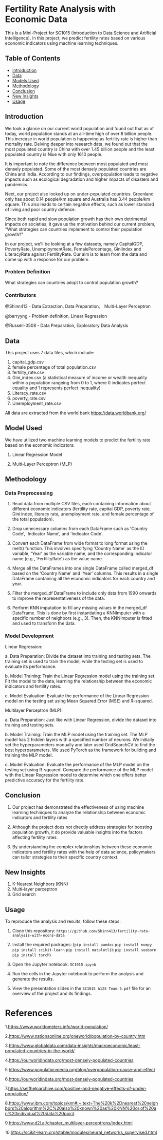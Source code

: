 # Fertility Rate Analysis with Economic Data
This is a Mini-Project for SC1015 (Introduction to Data Science and Artificial Intelligence). In this project, we predict fertility rates based on various economic indicators using machine learning techniques.

## Table of Contents
- [Introduction](#introduction)
- [Data](#data)
- [Models Used](#model-used)
- [Methodology](#methodology)
- [Conclusion](#conclusion)
- [New Insights](#new-insights)
- [Usage](#usage)


## Introduction
We took a glance on our current world population and found out that as of today, world population stands at an all-time high of over 8 billion people. This increase in world population is happening as fertility rate is higher than mortality rate. Delving deeper into research data, we found out that the most populated country is China with over 1.45 billion people and the least populated country is Niue with only 1610 people. 

It is important to note the difference between most populated and most densely populated. Some of the most densely populated countries are China and India. According to our findings, overpopulation leads to negative impacts such as ecological degradation and higher impacts of disasters and pandemics.

Next, our project also looked up on under-populated countries. Greenland only has about 0.14 people/km square and Australia has 3.44 people/km square. This also leads to certain negative effects, such as lower standard of living and poor country defence.

Since both rapid and slow population growth has their own detrimental impacts on societies, it gave us the motivation behind our current problem, "What strategies can countries implement to control their population growth?"

In our project, we'll be looking at a few datasets, namely CapitalGDP, PovertyRate, UnemploymentRate, FemalePercentage, GiniIndex and LiteracyRate against FertilityRate. Our aim is to learn from the data and come up with a response for our problem.

### Problem Definition

What strategies can countries adopt to control population growth?


### Contributors
@Shinn413 - Data Extraction, Data Preparation， Multi-Layer Perceptron

@barryyng - Problem definition, Linear Regression

@Russell-0508 - Data Preparation, Exploratory Data Analysis


## Data
This project uses 7 data files, which include:

1. capital_gdp.csv
2. female percentage of total population.csv
3. fertility_rate.csv
4. Gini_index.csv   (a statistical measure of income or wealth inequality within a population rangeing from 0 to 1, where 0 indicates perfect equality and 1 represents perfect inequality)
5. Literacy_rate.csv
6. poverty_rate.csv
7. Unemployment_rate.csv

All data are extracted from the world bank https://data.worldbank.org/

## Model Used
We have utilized two machine learning models to predict the fertility rate based on the economic indicators:

1. Linear Regression Model

2. Multi-Layer Perceptron (MLP)


## Methodology

### Data Preprocessing

1. Read data from multiple CSV files, each containing information about different economic indicators (fertility rate, capital GDP, poverty rate, Gini index, literacy    rate, unemployment rate, and female percentage of the total population).

2. Drop unnecessary columns from each DataFrame such as 'Country Code', 'Indicator Name', and 'Indicator Code'.

3. Convert each DataFrame from wide format to long format using the melt() function. This involves specifying 'Country Name' as the ID variable, 'Year' as the variable    name, and the corresponding indicator name (e.g., 'FertilityRate') as the value name.

4. Merge all the DataFrames into one single DataFrame called merged_df based on the 'Country Name' and 'Year' columns. This results in a single DataFrame containing      all the economic indicators for each country and year.

5. Filter the merged_df DataFrame to include only data from 1990 onwards to improve the representativeness of the data.

6. Perform KNN imputation to fill any missing values in the merged_df DataFrame. This is done by first instantiating a KNNImputer with a specific number of neighbors      (e.g., 3). Then, the KNNImputer is fitted and used to transform the data.


### Model Development

Linear Regression:

a. Data Preparation: Divide the dataset into training and testing sets. The training set is used to train the model, while the testing set is used to evaluate its performance.

b. Model Training: Train the Linear Regression model using the training set. Fit the model to the data, learning the relationship between the economic indicators and fertility rates.

c. Model Evaluation: Evaluate the performance of the Linear Regression model on the testing set using Mean Squared Error (MSE) and R-squared.

Multilayer Perceptron (MLP):

a. Data Preparation: Just like with Linear Regression, divide the dataset into training and testing sets.

b. Model Training: Train the MLP model using the training set. The MLP model has 2 hidden layers with a specified number of neurons. We initially set the hyperparameters manually and later used GridSearchCV to find the best hyperparameters. We used PyTorch as the framework for building and training the MLP model.

c. Model Evaluation: Evaluate the performance of the MLP model on the testing set using R-squared. Compare the performance of the MLP model with the Linear Regression model to determine which one offers better predictive accuracy for the fertility rate.


## Conclusion

1. Our project has demonstrated the effectiveness of using machine learning techniques to analyze the relationship between economic indicators and fertility rates

2. Although the project does not directly address strategies for boosting population growth, it do provide valuable insights into the factors affecting fertility rates.

3. By understanding the complex relationships between these economic indicators and fertility rates with the help of data science, policymakers can tailor strategies to their specific country context.

## New Insights
1. K-Nearest Neighbors (KNN)
2. Multi-layer perceptron
3. Grid search



## Usage
To reproduce the analysis and results, follow these steps:

1. Clone this repository: `https://github.com/Shinn413/fertility-rate-analysis-with-econs-data`

2. Install the required packages: (`pip install pandas`
                                   `pip install numpy`
                                   `pip install scikit-learn`
                                   `pip install matplotlib`
                                   `pip install seaborn`
                                   `pip install torch`)
                                   
3. Open the Jupyter notebook: `SC1015.ipynb`

4. Run the cells in the Jupyter notebook to perform the analysis and generate the results.

5. View the presentation slides in the `SC1015 A128 Team 5.pdf` file for an overview of the project and its findings.


# References
1.https://www.worldometers.info/world-population/

2.https://www.nationsonline.org/oneworld/population-by-country.htm

3.https://www.globaldata.com/data-insights/macroeconomic/least-populated-countries-in-the-world/

4.https://ourworldindata.org/most-densely-populated-countries

5.https://www.populationmedia.org/blog/overpopulation-cause-and-effect

6.https://ourworldindata.org/most-densely-populated-countries

7.https://selfhelparchive.com/positive-and-negative-effects-of-under-population/

8.https://www.ibm.com/topics/knn#:~:text=The%20k%2Dnearest%20neighbors%20algorithm%2C%20also%20known%20as%20KNN%20or,of%20an%20individual%20data%20point.

9.https://www.d2l.ai/chapter_multilayer-perceptrons/index.html

10.https://scikit-learn.org/stable/modules/neural_networks_supervised.html
